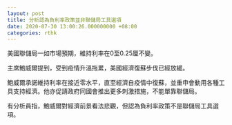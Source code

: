 ```yaml
---
layout: post
title: 分析認為負利率政策並非聯儲局工具選項
date: 2020-07-30 13:00:26.000000000 +08:00
categories: rthk
---
```


美國聯儲局一如市場預期，維持利率在0至0.25厘不變。

主席鮑威爾提到，受到疫情升溫拖累，美國經濟復蘇步伐已經放緩。

鮑威爾承諾維持利率在接近零水平，直至經濟自疫情中復蘇，並重申會動用各種工具支持經濟。他亦促請政府同國會推出更多刺激措施，不能單靠聯儲局。

有分析員指，鮑威爾對經濟前景看法悲觀，但認為負利率政策不是聯儲局工具選項。
